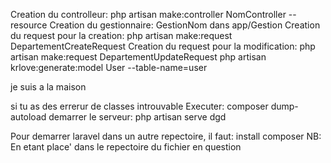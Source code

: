 
Creation du controlleur: php artisan make:controller NomController --resource
Creation du gestionnaire: GestionNom dans app/Gestion
Creation du request pour la creation: php artisan make:request DepartementCreateRequest
Creation du request pour la modification: php artisan make:request DepartementUpdateRequest
php artisan krlove:generate:model User --table-name=user

je suis a la maison 

si tu as des errerur de classes introuvable Executer: composer dump-autoload
demarrer le serveur: php artisan serve dgd



Pour demarrer laravel dans un autre repectoire, il faut: install composer
NB: En etant place' dans le repectoire du fichier en question
